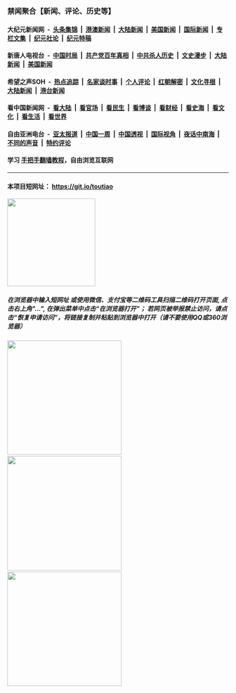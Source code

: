 ### 禁闻聚合【新闻、评论、历史等】

#### 大纪元新闻网 &nbsp;-&nbsp; [头条集锦](indexes/E头条集锦.md?t=02110422) &nbsp;|&nbsp; [港澳新闻](indexes/E港澳新闻.md?t=02110422)  &nbsp;|&nbsp; [大陆新闻](indexes/E大陆新闻.md?t=02110422) &nbsp;|&nbsp; [美国新闻](indexes/E美国新闻.md?t=02110422) &nbsp;|&nbsp; [国际新闻](indexes/E国际新闻.md?t=02110422) &nbsp;|&nbsp; [专栏文集](indexes/E专栏文集.md?t=02110422) &nbsp;|&nbsp; [纪元社论](indexes/E纪元社论.md?t=02110422) &nbsp;|&nbsp; [纪元特稿](indexes/E纪元特稿.md?t=02110422) 

#### 新唐人电视台 &nbsp;-&nbsp; [中国时局](indexes/N中国时局.md?t=02110422) &nbsp;|&nbsp; [共产党百年真相](indexes/N共产党百年真相.md?t=02110422) &nbsp;|&nbsp; [中共杀人历史](indexes/N中共杀人历史.md?t=02110422) &nbsp;|&nbsp; [文史漫步](indexes/N文史漫步.md?t=02110422) &nbsp;|&nbsp; [大陆新闻](indexes/N大陆新闻.md?t=02110422) &nbsp;|&nbsp; [美国新闻](indexes/N美国新闻.md?t=02110422)

#### 希望之声SOH &nbsp;-&nbsp; [热点追踪](indexes/H热点追踪.md?t=02110422) &nbsp;|&nbsp; [名家谈时事](indexes/H名家谈时事.md?t=02110422) &nbsp;|&nbsp; [个人评论](indexes/H个人评论.md?t=02110422)  &nbsp;|&nbsp; [红朝解密](indexes/H红朝解密.md?t=02110422) &nbsp;|&nbsp; [文化寻根](indexes/H文化寻根.md?t=02110422) &nbsp;|&nbsp; [大陆新闻](indexes/H大陆新闻.md?t=02110422) &nbsp;|&nbsp; [港台新闻](indexes/H港台新闻.md?t=02110422)

#### 看中国新闻网 &nbsp;-&nbsp; [看大陆](indexes/S看大陆.md?t=02110422) &nbsp;|&nbsp; [看官场](indexes/S看官场.md?t=02110422) &nbsp;|&nbsp; [看民生](indexes/S看民生.md?t=02110422)  &nbsp;|&nbsp; [看博谈](indexes/S看博谈.md?t=02110422) &nbsp;|&nbsp; [看财经](indexes/S看财经.md?t=02110422) &nbsp;|&nbsp; [看史海](indexes/S看史海.md?t=02110422) &nbsp;|&nbsp; [看文化](indexes/S看文化.md?t=02110422) &nbsp;|&nbsp; [看生活](indexes/S看生活.md?t=02110422) &nbsp;|&nbsp; [看世界](indexes/S看世界.md?t=02110422)

#### 自由亚洲电台 &nbsp;-&nbsp; [亚太报道](indexes/R亚太报道.md?t=02110422) &nbsp;|&nbsp; [中国一周](indexes/R中国一周.md?t=02110422) &nbsp;|&nbsp; [中国透视](indexes/R中国透视.md?t=02110422)  &nbsp;|&nbsp; [国际视角](indexes/R国际视角.md?t=02110422) &nbsp;|&nbsp; [夜话中南海](indexes/R夜话中南海.md?t=02110422) &nbsp;|&nbsp; [不同的声音](indexes/R不同的声音.md?t=02110422) &nbsp;|&nbsp; [特约评论](indexes/R特约评论.md?t=02110422)

#### 学习 [手把手翻墙教程](https://github.com/gfw-breaker/guides/wiki)，自由浏览互联网

----

#### 本项目短网址： https://git.io/toutiao
<img src="https://raw.githubusercontent.com/gfw-breaker/banned-news/master/scripts/img/qr.png" width="200px"/>  

##### 在浏览器中输入短网址 或使用微信、支付宝等二维码工具扫描二维码打开页面, 点击右上角"...", 在弹出菜单中点击“在浏览器打开”； 若网页被举报禁止访问，请点击“恢复申请访问”，将链接复制并粘贴到浏览器中打开（请不要使用QQ或360浏览器）

<img src="https://raw.githubusercontent.com/gfw-breaker/banned-news/master/scripts/img/1.png" width="260px"/> &nbsp; <img src="https://raw.githubusercontent.com/gfw-breaker/banned-news/master/scripts/img/2.png" width="260px"/> &nbsp; <img src="https://raw.githubusercontent.com/gfw-breaker/banned-news/master/scripts/img/3.png" width="260px"/>
